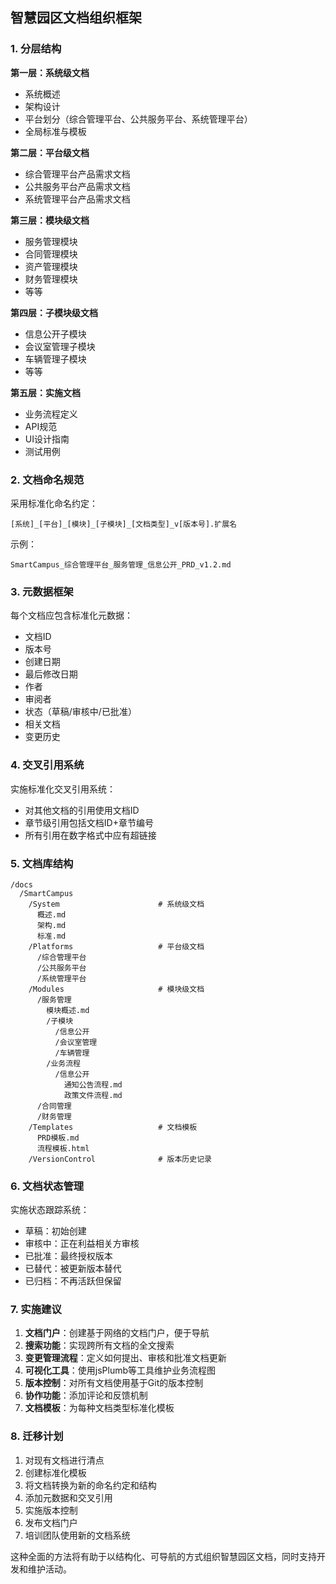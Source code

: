 

## 智慧园区文档组织框架

### 1. 分层结构

**第一层：系统级文档**
- 系统概述
- 架构设计
- 平台划分（综合管理平台、公共服务平台、系统管理平台）
- 全局标准与模板

**第二层：平台级文档**
- 综合管理平台产品需求文档
- 公共服务平台产品需求文档
- 系统管理平台产品需求文档

**第三层：模块级文档**
- 服务管理模块
- 合同管理模块
- 资产管理模块
- 财务管理模块
- 等等

**第四层：子模块级文档**
- 信息公开子模块
- 会议室管理子模块
- 车辆管理子模块
- 等等

**第五层：实施文档**
- 业务流程定义
- API规范
- UI设计指南
- 测试用例

### 2. 文档命名规范

采用标准化命名约定：
```
[系统]_[平台]_[模块]_[子模块]_[文档类型]_v[版本号].扩展名
```

示例：
```
SmartCampus_综合管理平台_服务管理_信息公开_PRD_v1.2.md
```

### 3. 元数据框架

每个文档应包含标准化元数据：
- 文档ID
- 版本号
- 创建日期
- 最后修改日期
- 作者
- 审阅者
- 状态（草稿/审核中/已批准）
- 相关文档
- 变更历史

### 4. 交叉引用系统

实施标准化交叉引用系统：
- 对其他文档的引用使用文档ID
- 章节级引用包括文档ID+章节编号
- 所有引用在数字格式中应有超链接

### 5. 文档库结构

```
/docs
  /SmartCampus
    /System                      # 系统级文档
      概述.md
      架构.md
      标准.md
    /Platforms                   # 平台级文档
      /综合管理平台
      /公共服务平台
      /系统管理平台
    /Modules                     # 模块级文档
      /服务管理
        模块概述.md
        /子模块
          /信息公开
          /会议室管理
          /车辆管理
        /业务流程
          /信息公开
            通知公告流程.md
            政策文件流程.md
      /合同管理
      /财务管理
    /Templates                   # 文档模板
      PRD模板.md
      流程模板.html
    /VersionControl              # 版本历史记录
```

### 6. 文档状态管理

实施状态跟踪系统：
- 草稿：初始创建
- 审核中：正在利益相关方审核
- 已批准：最终授权版本
- 已替代：被更新版本替代
- 已归档：不再活跃但保留

### 7. 实施建议

1. **文档门户**：创建基于网络的文档门户，便于导航
2. **搜索功能**：实现跨所有文档的全文搜索
3. **变更管理流程**：定义如何提出、审核和批准文档更新
4. **可视化工具**：使用jsPlumb等工具维护业务流程图
5. **版本控制**：对所有文档使用基于Git的版本控制
6. **协作功能**：添加评论和反馈机制
7. **文档模板**：为每种文档类型标准化模板

### 8. 迁移计划

1. 对现有文档进行清点
2. 创建标准化模板
3. 将文档转换为新的命名约定和结构
4. 添加元数据和交叉引用
5. 实施版本控制
6. 发布文档门户
7. 培训团队使用新的文档系统

这种全面的方法将有助于以结构化、可导航的方式组织智慧园区文档，同时支持开发和维护活动。
